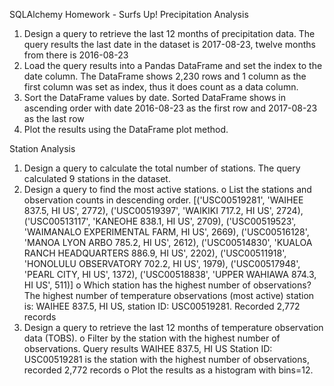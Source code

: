 SQLAlchemy Homework - Surfs Up!
Precipitation Analysis
1.	Design a query to retrieve the last 12 months of precipitation data.
The query results the last date in the dataset is 2017-08-23, twelve months from there is 2016-08-23
2.	Load the query results into a Pandas DataFrame and set the index to the date column.
The DataFrame shows 2,230 rows and 1 column as the first column was set as index, thus it does count as a data column.
3.	Sort the DataFrame values by date.
Sorted DataFrame shows in ascending order with date 2016-08-23 as the first row and 2017-08-23 as the last row
4.	Plot the results using the DataFrame plot method.
 



Station Analysis
1.	Design a query to calculate the total number of stations.
The query calculated 9 stations in the dataset.
2.	Design a query to find the most active stations.
o	List the stations and observation counts in descending order.
[('USC00519281', 'WAIHEE 837.5, HI US', 2772),
('USC00519397', 'WAIKIKI 717.2, HI US', 2724),
('USC00513117', 'KANEOHE 838.1, HI US', 2709),
('USC00519523', 'WAIMANALO EXPERIMENTAL FARM, HI US', 2669),
('USC00516128', 'MANOA LYON ARBO 785.2, HI US', 2612),
('USC00514830', 'KUALOA RANCH HEADQUARTERS 886.9, HI US', 2202),
('USC00511918', 'HONOLULU OBSERVATORY 702.2, HI US', 1979),
('USC00517948', 'PEARL CITY, HI US', 1372),
('USC00518838', 'UPPER WAHIAWA 874.3, HI US', 511)]
o	Which station has the highest number of observations?
The highest number of temperature observations (most active) station is: WAIHEE 837.5, HI US, station ID: USC00519281. Recorded 2,772 records
3.	Design a query to retrieve the last 12 months of temperature observation data (TOBS).
o	Filter by the station with the highest number of observations.
Query results WAIHEE 837.5, HI US Station ID: USC00519281 is the station with the highest number of observations, recorded 2,772 records
o	Plot the results as a histogram with bins=12. 
